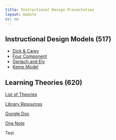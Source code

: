 ```yaml
---
title: Instructional Design Presentation
layout: module
cc: no
---
```

<div class="row">
<div class="col-md-5 col-xs-10 offset-xs-1 boxoutline">
<h2><span>Instructional Design Models (517)</span></h2>
<ul>
  <li><a href="https://lti.umuc.edu/contentadaptor/topics/byid/893e59c7-0ee9-4fad-b988-8c138a5e95ce" target="_blank">Dick &amp; Carey</a></li>
  <li><a href="https://www.4cid.org/about-4cid" target="_blank">Four Component</a></li>
  <li><a href="http://edtc632160instructionaldesign.pbworks.com/w/page/54485151/Gerlach%20and%20Ely%20Instructional%20Design%20Model" target="_blank">Gerlach and Ely</a></li>
  <li><a href="https://michaelhanley.ie/elearningcurve/discovering-instructional-design-11-kemp-model/" target="_blank">Kemp Model</a></li>
</ul>
</div>
<div class="boxoutline col-md-5 offset-md-1 col-xs-10 offset-xs-1">
  <h2><span>Learning Theories (620)</span></h2>
<p><a class="btn btn-primary btn-block" href="https://www.instructionaldesign.org/theories/" target="_blank">List of Theories</a></p>
<p><a class="btn btn-primary btn-block" href="https://suny-bro.primo.exlibrisgroup.com/discovery/search?vid=01SUNY_BRO:01SUNY_BRO&lang=en&sortby=rank" target="_blank">Library Resources</a></p>
<p><a class="btn btn-primary btn-block" href="https://docs.google.com/document/d/1AKfq3GIzdDQfb33iFvNfHWHQCsfiflEV5K9o5JKHBaU/edit?usp=sharing" target="_blank">Google Doc</a></p>
<p><a class="btn btn-primary btn-block" href="https://brockportsuny-my.sharepoint.com/:o:/g/personal/lrath_brockport_edu/ElFoxh1k5h5KgThCK5LvlvoBCDirFmmC4mCT9-Yrt0K5sg?e=meMDn5" target="_blank">One Note</a></p>
</div>
</div>
<div style="clear:both;"></div>
<p>Test</p>
